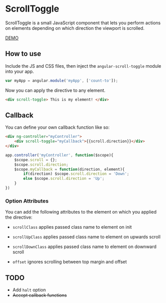 # ScrollToggle
ScrollToggle is a small JavaScript component that lets you perform actions on elements depending on which direction the viewport is scrolled.

[DEMO](http://hiyermedia.com/angular-scroll-toggle/)

## How to use
Include the JS and CSS files, then inject the `angular-scroll-toggle` module into your app.

```javascript
var myApp = angular.module('myApp', ['count-to']);
```

Now you can apply the directive to any element.

```html
<div scroll-toggle> This is my element! </div>
```

## Callback
You can define your own callback function like so:
```html
<div ng-controller="myController">
	<div scroll-toggle="myCallback">{{scroll.direction}}</div>
</div>
```
```JavaScript
app.controller('myController', function($scope){
	$scope.scroll = {};
	$scope.scroll.direction;
	$scope.myCallback = function(direction, element){
		if(direction) $scope.scroll.direction = 'Down';
		else $scope.scroll.direction = 'Up';
	}
})
```

### Option Attributes

You can add the following attributes to the element on which you applied the
directive:

*	`scrollClass`       applies passed class name to element on init

*	`scrollUpClass`     applies passed class name to element on upwards scroll

*	`scrollDownClass`   applies passed class name to element on downward scroll

*	`offset`            ignores scrolling between top margin and offset

## TODO
* Add `halt` option
* ~~Accept callback functions~~
